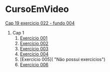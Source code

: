 # CursoEmVideo

<a href="https://claytoneduard.github.io/cursoemvideo/html-css/ex022/fundo004.html" target="_blank">Cap 19 exercicio 022 - fundo 004</a>

1. Cap 1
   1. [Exercício 001](https://claytoneduard.github.io/cursoemvideo/html-css/ex001/index.html)
   2. [Exercício 002](https://claytoneduard.github.io/cursoemvideo/html-css/ex002/index.html "Ex002 Cap 1")
   3. [Exercício 003](https://claytoneduard.github.io/cursoemvideo/html-css/ex003/index.html "Ex003 Cap1")
   4. [Exercício 004](https://claytoneduard.github.io/cursoemvideo/html-css/ex004/index.html "Ex004 Cap1")
   5. [Exercício 005]( "Não possui exercicios")
   6. [Exercício 006](https://claytoneduard.github.io/cursoemvideo/html-css/ex006/index.html "Ex004 Cap1")
